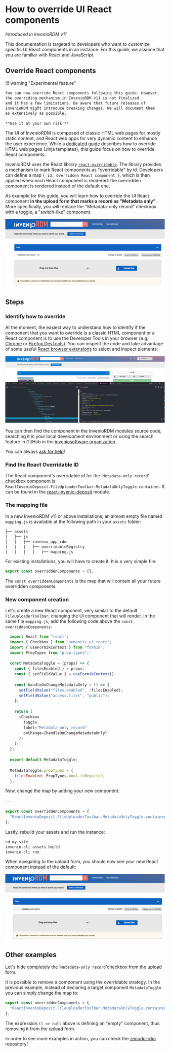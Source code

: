 # How to override UI React components

*Introduced in InvenioRDM v11*

This documentation is targeted to developers who want to customize specific UI React components in an instance.
For this guide, we assume that you are familiar with React and JavaScript.

## Override React components

!!! warning "Experimental feature"

    You can now override React components following this guide. However, the overriding mechanism in InvenioRDM v11 is not finalized
    and it has a few limitations. Be aware that future releases of InvenioRDM might introduce breaking changes. We will document them
    as extensively as possible.

    **Use it at your own risk!**

The UI of InvenioRDM is composed of classic HTML web pages for mostly static content, and React web apps for very dynamic content to enhance the user experience.
While a [dedicated guide](../../customize/look-and-feel/templates.md) describes how to override HTML web pages (Jinja templates), this guide focus on how to override React components.

InvenioRDM uses the React library [`react-overridable`](https://github.com/indico/react-overridable). The library provides a mechanism to mark React components as "overridable" by id.
Developers can define a map `{ id: Overridden React component }`, which is then applied when each React component is rendered: the overridden component is rendered instead of the default one.

As example for this guide, you will learn how to override the UI React component **in the upload form that marks a record as "Metadata only"**. More specifically, you will replace the "Metadata-only record" checkbox with a toggle, a "switch-like" component.

![Metadata-only record checkbox](./img/metadata_only_checkbox.png)

## Steps

### Identify how to override

At the moment, the easiest way to understand how to identify if the component that you want to override is a classic HTML component or a React component is to use the Developer Tools in your browser (e.g. [Chrome](https://developer.chrome.com/docs/devtools/) or [Firefox DevTools](https://firefox-source-docs.mozilla.org/devtools-user/)). You can inspect the code and take advantage of some useful [React browser extensions](https://beta.reactjs.org/learn/react-developer-tools) to select and inspect elements:

![React browser extension example](./img/react_browser_extension_example.png)

You can then find the component in the InvenioRDM modules source code, searching it in your local development environment or using the search feature in GitHub in the [inveniosoftware organization](https://github.com/search?q=org%3Ainveniosoftware+FileUploaderToolbar&type=code).

You can always [ask for help](../../develop/getting-started/help.md)!

### Find the React Overridable ID

The React component's overridable id for the '`Metadata-only record`' checkbox component is `ReactInvenioDeposit.FileUploaderToolbar.MetadataOnlyToggle.container`. It can be found in the [react-invenio-deposit](https://github.com/inveniosoftware/react-invenio-deposit/blob/040b698967e7fee14ac7fe466e49f883efbe8c47/src/lib/components/FileUploader/FileUploaderToolbar.js#L55) module.

### The mapping file

In a new InvenioRDM v11 or above installations, an almost empty file named `mapping.js` is available at the following path in your `assets` folder:

```terminal
├── assets
|   ├── js
|   |   ├── invenio_app_rdm
|   |   |   ├── overridableRegistry
|   |   |   |   ├── mapping.js
```

For existing installations, you will have to create it. It is a very simple file:

```javascript
export const overriddenComponents = {};
```

The `const overriddenComponents` is the map that will contain all your future overridden components.

### New component creation

Let's create a new React component, very similar to the default `FileUploaderToolbar`, changing the UI component that will render. In the same file `mapping.js`, add the following code above the `const overriddenComponents`:

```javascript
  import React from "react";
  import { Checkbox } from "semantic-ui-react";
  import { useFormikContext } from "formik";
  import PropTypes from "prop-types";

  const MetadataToggle = (props) => {
    const { filesEnabled } = props;
    const { setFieldValue } = useFormikContext();

    const handleOnChangeMetadataOnly = () => {
      setFieldValue("files.enabled", !filesEnabled);
      setFieldValue("access.files", "public");
    };

    return (
      <Checkbox
        toggle
        label="Metadata-only record"
        onChange={handleOnChangeMetadataOnly}
      />
    );
  };

  export default MetadataToggle;

  MetadataToggle.propTypes = {
    filesEnabled: PropTypes.bool.isRequired,
  };
```

Now, change the map by adding your new component:

```javascript
...

export const overriddenComponents = {
  "ReactInvenioDeposit.FileUploaderToolbar.MetadataOnlyToggle.container": MetadataToggle,
};
```

Lastly, rebuild your assets and run the instance:

```terminal
cd my-site
invenio-cli assets build
invenio-cli run
```

When navigating to the upload form, you should now see your new React component instead of the default:

!["`Metadata-only record`" toggle](./img/metadata_only_toggle.png)

## Other examples

Let's hide completely the '`Metadata-only record`'checkbox from the upload form.

It is possible to remove a component using the overridable strategy. In the previous example, instead of declaring a target component `MetadataToggle` you can simply change the map to:

```javascript
export const overriddenComponents = {
  "ReactInvenioDeposit.FileUploaderToolbar.MetadataOnlyToggle.container": () => null,
};
```

The expression `() => null` above is defining an "empty" component, thus removing it from the upload form.

In order to see more examples in action, you can check the [zenodo-rdm](https://github.com/zenodo/zenodo-rdm) repository!
